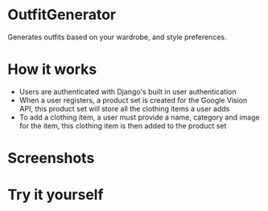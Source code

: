 # OutfitGenerator
Generates outfits based on your wardrobe, and style preferences.

# How it works
<ul>
  <li> Users are authenticated with Django's built in user authentication </li>
  <li> When a user registers, a product set is created for the Google Vision API, this product set will store all the clothing items a user adds </li>
  <li> To add a clothing item, a user must provide a name, category and image for the item, this clothing item is then added to the product set </li>
</ul>


# Screenshots

# Try it yourself

